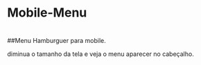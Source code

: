 # Mobile-Menu
#

##Menu Hamburguer para mobile.

diminua  o tamanho da tela e veja o menu aparecer no cabeçalho.
